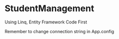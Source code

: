 # StudentManagement

Using Linq, Entity Framework Code First

Remember to change connection string in App.config
